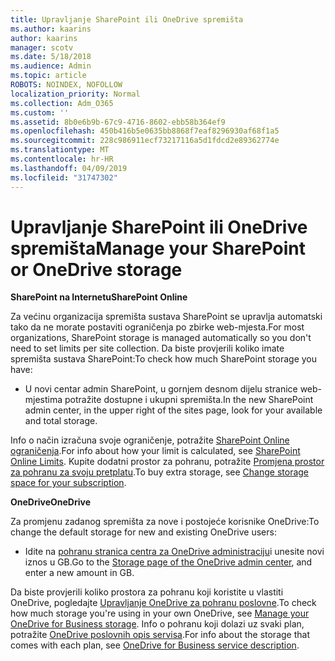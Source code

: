 ```yaml
---
title: Upravljanje SharePoint ili OneDrive spremišta
ms.author: kaarins
author: kaarins
manager: scotv
ms.date: 5/18/2018
ms.audience: Admin
ms.topic: article
ROBOTS: NOINDEX, NOFOLLOW
localization_priority: Normal
ms.collection: Adm_O365
ms.custom: ''
ms.assetid: 8b0e6b9b-67c9-4716-8602-ebb58b364ef9
ms.openlocfilehash: 450b416b5e0635bb8868f7eaf8296930af68f1a5
ms.sourcegitcommit: 228c986911ecf73217116a5d1fdcd2e89362774e
ms.translationtype: MT
ms.contentlocale: hr-HR
ms.lasthandoff: 04/09/2019
ms.locfileid: "31747302"
---
```

# <a name="manage-your-sharepoint-or-onedrive-storage"></a><span data-ttu-id="93b2a-102">Upravljanje SharePoint ili OneDrive spremišta</span><span class="sxs-lookup"><span data-stu-id="93b2a-102">Manage your SharePoint or OneDrive storage</span></span>

 **<span data-ttu-id="93b2a-103">SharePoint na Internetu</span><span class="sxs-lookup"><span data-stu-id="93b2a-103">SharePoint Online</span></span>**
  
<span data-ttu-id="93b2a-104">Za većinu organizacija spremišta sustava SharePoint se upravlja automatski tako da ne morate postaviti ograničenja po zbirke web-mjesta.</span><span class="sxs-lookup"><span data-stu-id="93b2a-104">For most organizations, SharePoint storage is managed automatically so you don't need to set limits per site collection.</span></span> <span data-ttu-id="93b2a-105">Da biste provjerili koliko imate spremišta sustava SharePoint:</span><span class="sxs-lookup"><span data-stu-id="93b2a-105">To check how much SharePoint storage you have:</span></span>
  
- <span data-ttu-id="93b2a-106">U novi centar admin SharePoint, u gornjem desnom dijelu stranice web-mjestima potražite dostupne i ukupni spremišta.</span><span class="sxs-lookup"><span data-stu-id="93b2a-106">In the new SharePoint admin center, in the upper right of the sites page, look for your available and total storage.</span></span>
    
<span data-ttu-id="93b2a-107">Info o način izračuna svoje ograničenje, potražite [SharePoint Online ograničenja](https://go.microsoft.com/fwlink/p/?LinkID=856113).</span><span class="sxs-lookup"><span data-stu-id="93b2a-107">For info about how your limit is calculated, see [SharePoint Online Limits](https://go.microsoft.com/fwlink/p/?LinkID=856113).</span></span> <span data-ttu-id="93b2a-108">Kupite dodatni prostor za pohranu, potražite [Promjena prostor za pohranu za svoju pretplatu](https://go.microsoft.com/fwlink/?linkid=866428).</span><span class="sxs-lookup"><span data-stu-id="93b2a-108">To buy extra storage, see [Change storage space for your subscription](https://go.microsoft.com/fwlink/?linkid=866428).</span></span>
  
 **<span data-ttu-id="93b2a-109">OneDrive</span><span class="sxs-lookup"><span data-stu-id="93b2a-109">OneDrive</span></span>**
  
<span data-ttu-id="93b2a-110">Za promjenu zadanog spremišta za nove i postojeće korisnike OneDrive:</span><span class="sxs-lookup"><span data-stu-id="93b2a-110">To change the default storage for new and existing OneDrive users:</span></span>
  
- <span data-ttu-id="93b2a-111">Idite na [pohranu stranica centra za OneDrive administraciju](https://admin.onedrive.com/?v=StorageSettings)i unesite novi iznos u GB.</span><span class="sxs-lookup"><span data-stu-id="93b2a-111">Go to the [Storage page of the OneDrive admin center](https://admin.onedrive.com/?v=StorageSettings), and enter a new amount in GB.</span></span>
    
<span data-ttu-id="93b2a-112">Da biste provjerili koliko prostora za pohranu koji koristite u vlastiti OneDrive, pogledajte [Upravljanje OneDrive za pohranu poslovne](https://go.microsoft.com/fwlink/?linkid=866429).</span><span class="sxs-lookup"><span data-stu-id="93b2a-112">To check how much storage you're using in your own OneDrive, see [Manage your OneDrive for Business storage](https://go.microsoft.com/fwlink/?linkid=866429).</span></span> <span data-ttu-id="93b2a-113">Info o pohranu koji dolazi uz svaki plan, potražite [OneDrive poslovnih opis servisa](https://go.microsoft.com/fwlink/p/?LinkID=826071).</span><span class="sxs-lookup"><span data-stu-id="93b2a-113">For info about the storage that comes with each plan, see [OneDrive for Business service description](https://go.microsoft.com/fwlink/p/?LinkID=826071).</span></span>
  

